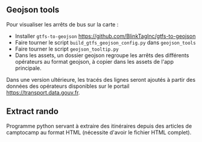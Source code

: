 ## Geojson tools

Pour visualiser les arrêts de bus sur la carte :
- Installer `gtfs-to-geojson` https://github.com/BlinkTagInc/gtfs-to-geojson 
- Faire tourner le script `build_gtfs_geojson_config.py` dans `geojson_tools`
- Faire tourner le script `geojson_tooltip.py`
- Dans les assets, un dossier geojson regroupe les arrêts des différents opérateurs au format geojson, à copier dans les assets de l'app principale.

Dans une version ultérieure, les tracés des lignes seront ajoutés à partir des données des opérateurs disponibles sur le portail https://transport.data.gouv.fr.

## Extract rando

Programme python servant à extraire des itinéraires depuis des articles de camptocamp au format HTML (nécessite d'avoir le fichier HTML complet).